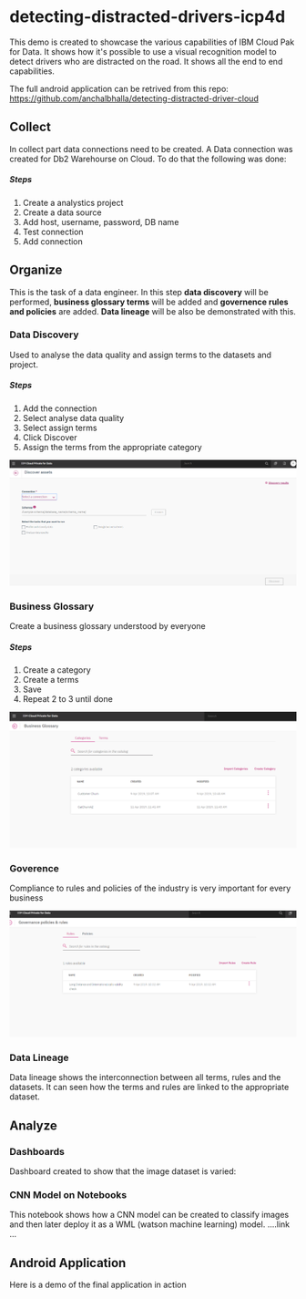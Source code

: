 # detecting-distracted-drivers-icp4d
This demo is created to showcase the various capabilities of IBM Cloud Pak for Data. It shows how it's possible to use a visual recognition model to detect drivers who are distracted on the road. It shows all the end to end capabilities.

The full android application can be retrived from this repo: https://github.com/anchalbhalla/detecting-distracted-driver-cloud 

## Collect 

In collect part data connections need to be created. A Data connection was created for Db2 Warehourse on Cloud. To do that the following was done: 

##### Steps
1. Create a analystics project 
2. Create a data source  
3. Add host, username, password, DB name 
4. Test connection 
5. Add connection

## Organize 

This is the task of a data engineer. In this step <b>data discovery</b> will be performed, <b>business glossary terms</b> will be added and <b>governence rules and policies</b> are added. <b>Data lineage</b> will be also be demonstrated with this. 

### Data Discovery 
Used to analyse the data quality and assign terms to the datasets and project. 

##### Steps 
1. Add the connection 
2. Select analyse data quality
3. Select assign terms
4. Click Discover
5. Assign the terms from the appropriate category 

<img src = "https://github.com/anchalbhalla/mortgage-default-prediction-icp4d/blob/master/gifs/discovery.png">

### Business Glossary 

Create a business glossary understood by everyone

##### Steps
1. Create a category
2. Create a terms
3. Save
4. Repeat 2 to 3 until done 

<img src = "https://github.com/anchalbhalla/mortgage-default-prediction-icp4d/blob/master/gifs/terms.png">

### Goverence 
Compliance to rules and policies of the industry is very important for every business 

<img src = "https://github.com/anchalbhalla/mortgage-default-prediction-icp4d/blob/master/gifs/rules.png">

### Data Lineage  
Data lineage shows the interconnection between all terms, rules and the datasets. It can seen how the terms and rules are linked to the appropriate dataset.

## Analyze

### Dashboards 
Dashboard created to show that the image dataset is varied:

### CNN Model on Notebooks 
This notebook shows how a CNN model can be created to classify images and then later deploy it as a WML (watson machine learning) model. 
....link ...

## Android Application 
Here is a demo of the final application in action
